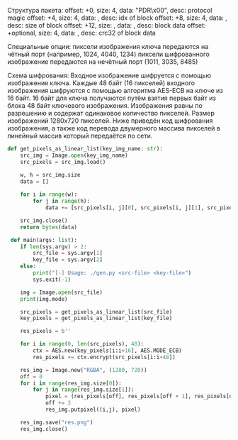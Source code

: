 Структура пакета:
    offset: +0,         size: 4,            data: "PDR\x00",    desc: protocol magic
    offset: +4,         size: 4,            data: <bytes>,      desc: idx of block
    offset: +8,         size: 4,            data: <bytes>,      desc: size of block
    offset: +12,        size: <optional>,   data: <bytes>,      desc: block data
    offset: +optional,  size: 4,            data: <bytes>,      desc: crc32 of block data

Специальные опции:
    пиксели изображения ключа передаются на чётный порт (например, 1024, 4040, 1234)
    пиксели шифрованного изображение передаются на нечётный порт (1011, 3035, 8485)

Схема шифрования:
Входное изображение шифруется с помощью изображения ключа. 
Каждые 48 байт (16 пикселей) входного изображения шифруются с помощью алгоритма AES-ECB на ключе из 16 байт.
16 байт для ключа получаются путём взятия первых байт из блока 48 байт ключевого изображения. 
Изображения равны по разрешению и содержат одинаковое количество пикселей.
Размер изображений 1280х720 пикселей. 
Ниже приведён код шифрования изображения, а также код перевода двумерного массива пикселей в 
линейный массив который передаётся по сети.

```Python
def get_pixels_as_linear_list(key_img_name: str):
    src_img = Image.open(key_img_name)
    src_pixels = src_img.load()

    w, h = src_img.size
    data = []
    
    for i in range(w):
        for j in range(h):
            data += [src_pixels[i, j][0], src_pixels[i, j][1], src_pixels[i, j][2]]

    src_img.close()
    return bytes(data)

 def main(args: list):
    if len(sys.argv) > 2:
        src_file = sys.argv[1]
        key_file = sys.argv[2]
    else:
        print("[-] Usage: ./gen.py <src-file> <key-file>")
        sys.exit(-1)

    img = Image.open(src_file)
    print(img.mode)

    src_pixels = get_pixels_as_linear_list(src_file)
    key_pixels = get_pixels_as_linear_list(key_file)

    res_pixels = b''

    for i in range(0, len(src_pixels), 48):
        ctx = AES.new(key_pixels[i:i+16], AES.MODE_ECB)
        res_pixels += ctx.encrypt(src_pixels[i:i+48])

    res_img = Image.new("RGBA", (1280, 720))
    off = 0
    for i in range(res_img.size[0]):
        for j in range(res_img.size[1]):
            pixel = (res_pixels[off], res_pixels[off + 1], res_pixels[off + 2])
            off += 3
            res_img.putpixel((i,j), pixel)

    res_img.save("res.png")
    res_img.close()
```
